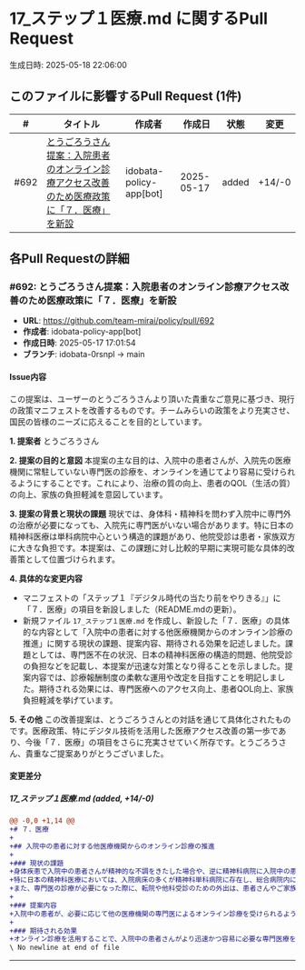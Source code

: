 # 17_ステップ１医療.md に関するPull Request

生成日時: 2025-05-18 22:06:00

## このファイルに影響するPull Request (1件)

| # | タイトル | 作成者 | 作成日 | 状態 | 変更 |
|---|---------|--------|--------|------|------|
| #692 | [とうごろうさん提案：入院患者のオンライン診療アクセス改善のため医療政策に「７．医療」を新設](https://github.com/team-mirai/policy/pull/692) | idobata-policy-app[bot] | 2025-05-17 | added | +14/-0 |

## 各Pull Requestの詳細

### #692: とうごろうさん提案：入院患者のオンライン診療アクセス改善のため医療政策に「７．医療」を新設

- **URL**: https://github.com/team-mirai/policy/pull/692
- **作成者**: idobata-policy-app[bot]
- **作成日時**: 2025-05-17 17:01:54
- **ブランチ**: idobata-0rsnpl → main

#### Issue内容

この提案は、ユーザーのとうごろうさんより頂いた貴重なご意見に基づき、現行の政策マニフェストを改善するものです。チームみらいの政策をより充実させ、国民の皆様のニーズに応えることを目的としています。

**1. 提案者**
とうごろうさん

**2. 提案の目的と意図**
本提案の主な目的は、入院中の患者さんが、入院先の医療機関に常駐していない専門医の診療を、オンラインを通じてより容易に受けられるようにすることです。これにより、治療の質の向上、患者のQOL（生活の質）の向上、家族の負担軽減を意図しています。

**3. 提案の背景と現状の課題**
現状では、身体科・精神科を問わず入院中に専門外の治療が必要になっても、入院先に専門医がいない場合があります。特に日本の精神科医療は単科病院中心という構造的課題があり、他院受診は患者・家族双方に大きな負担です。本提案は、この課題に対し比較的早期に実現可能な具体的改善策として位置づけられます。

**4. 具体的な変更内容**
* マニフェストの「ステップ１『デジタル時代の当たり前をやりきる』」に「７．医療」の項目を新設しました（README.mdの更新）。
* 新規ファイル `17_ステップ１医療.md` を作成し、新設した「７．医療」の具体的な内容として「入院中の患者に対する他医療機関からのオンライン診療の推進」に関する現状の課題、提案内容、期待される効果を記述しました。課題としては、専門医不在の状況、日本の精神科医療の構造的問題、他院受診の負担などを記載し、本提案が迅速な対策となり得ることを示しました。提案内容では、診療報酬制度の柔軟な運用や改定を目指すことを明記しました。期待される効果には、専門医療へのアクセス向上、患者QOL向上、家族負担軽減を挙げています。

**5. その他**
この改善提案は、とうごろうさんとの対話を通じて具体化されたものです。医療政策、特にデジタル技術を活用した医療アクセス改善の第一歩であり、今後「７．医療」の項目をさらに充実させていく所存です。とうごろうさん、貴重なご提案ありがとうございました。

#### 変更差分

##### 17_ステップ１医療.md (added, +14/-0)

```diff
@@ -0,0 +1,14 @@
+# ７．医療
+
+## 入院中の患者に対する他医療機関からのオンライン診療の推進
+
+### 現状の課題
+身体疾患で入院中の患者さんが精神的な不調をきたした場合や、逆に精神科病院に入院中の患者さんが身体的な不調をきたした場合、入院先の病院に必要な専門医が常駐しているとは限りません。
+特に日本の精神科医療においては、入院病床の多くが精神科単科病院に存在し、総合病院内に十分な精神科機能（リエゾンチームや精神科病床）が備わっていないという構造的な背景があります。この状況は他の先進国と異なり、将来的には改善されるべき歴史的・構造的な課題です。本提案は、この大きな課題の解決を待つことなく、比較的速やかに実施可能な対策として位置づけられます。
+また、専門医の診療が必要になった際に、転院や他科受診のための外出は、患者さんやご家族にとって大きな身体的・経済的負担となることがあります。
+
+### 提案内容
+入院中の患者が、必要に応じて他の医療機関の専門医によるオンライン診療を受けられるよう、診療報酬制度の柔軟な運用や改定を目指します。
+
+### 期待される効果
+オンライン診療を活用することで、入院中の患者さんがより迅速かつ容易に必要な専門医療を受けられるようになります。これにより、治療の質の向上、患者さんのQOL（生活の質）向上、そして付き添うご家族の負担軽減などが期待できます。
\ No newline at end of file
```

---

